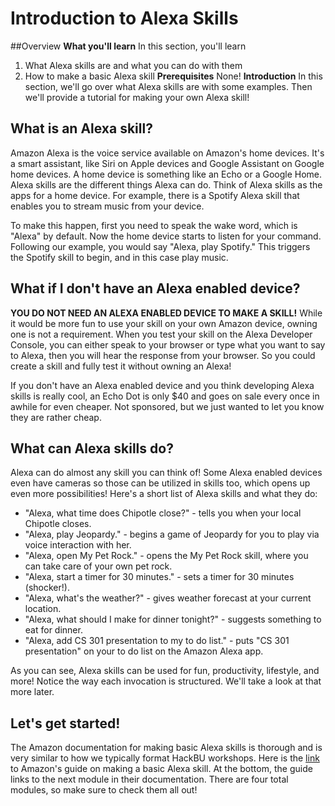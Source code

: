 # Introduction to Alexa Skills

##Overview
**What you'll learn**
In this section, you'll learn
1. What Alexa skills are and what you can do with them
2. How to make a basic Alexa skill
**Prerequisites**
None!
**Introduction**
In this section, we'll go over what Alexa skills are with some examples. Then we'll provide a tutorial for making your own Alexa skill!
## What is an Alexa skill?
Amazon Alexa is the voice service available on Amazon's home devices. It's a smart assistant, like Siri on Apple devices and Google Assistant on Google home devices. A home device is something like an Echo or a Google Home. Alexa skills are the different things Alexa can do. Think of Alexa skills as the apps for a home device. For example, there is a Spotify Alexa skill that enables you to stream music from your device.

To make this happen, first you need to speak the wake word, which is "Alexa" by default. Now the home device starts to listen for your command. Following our example, you would say "Alexa, play Spotify." This triggers the Spotify skill to begin, and in this case play music.
## What if I don't have an Alexa enabled device?
**YOU DO NOT NEED AN ALEXA ENABLED DEVICE TO MAKE A SKILL!**
While it would be more fun to use your skill on your own Amazon device, owning one is not a requirement. When you test your skill on the Alexa Developer Console, you can either speak to your browser or type what you want to say to Alexa, then you will hear the response from your browser. So you could create a skill and fully test it without owning an Alexa!

If you don't have an Alexa enabled device and you think developing Alexa skills is really cool, an Echo Dot is only $40 and goes on sale every once in awhile for even cheaper. Not sponsored, but we just wanted to let you know they are rather cheap.
## What can Alexa skills do?
Alexa can do almost any skill you can think of! Some Alexa enabled devices even have cameras so those can be utilized in skills too, which opens up even more possibilities! Here's a short list of Alexa skills and what they do:

 - "Alexa, what time does Chipotle close?" - tells you when your local Chipotle closes.
 - "Alexa, play Jeopardy." - begins a game of Jeopardy for you to play via voice interaction with her.
 - "Alexa, open My Pet Rock." - opens the My Pet Rock skill, where you can take care of your own pet rock.
 - "Alexa, start a timer for 30 minutes." - sets a timer for 30 minutes (shocker!).
 - "Alexa, what's the weather?" - gives weather forecast at your current location.
 - "Alexa, what should I make for dinner tonight?" - suggests something to eat for dinner.
 - "Alexa, add CS 301 presentation to my to do list." - puts "CS 301 presentation" on your to do list on the Amazon Alexa app.

As you can see, Alexa skills can be used for fun, productivity, lifestyle, and more! Notice the way each invocation is structured. We'll take a look at that more later.
## Let's get started!
The Amazon documentation for making basic Alexa skills is thorough and is very similar to how we typically format HackBU workshops. Here is the [link](https://github.com/alexa/skill-sample-python-first-skill/tree/master/module-1) to Amazon's guide on making a basic Alexa skill. At the bottom, the guide links to the next module in their documentation. There are four total modules, so make sure to check them all out!
